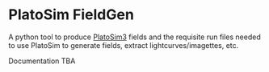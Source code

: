 # PlatoSim FieldGen

A python tool to produce [PlatoSim3](http://ivs-kuleuven.github.io/PlatoSim3/) fields and the requisite run files needed to use PlatoSim to generate fields, extract lightcurves/imagettes, etc.

Documentation TBA
